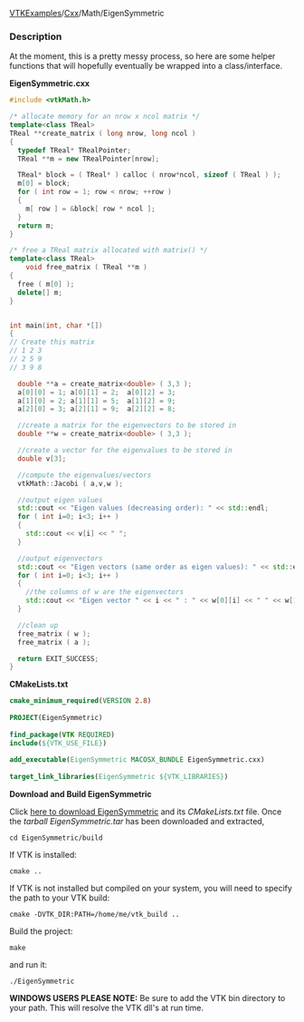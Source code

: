 [VTKExamples](/index/)/[Cxx](/Cxx)/Math/EigenSymmetric

### Description
At the moment, this is a pretty messy process, so here are some helper functions that will hopefully eventually be wrapped into a class/interface.

**EigenSymmetric.cxx**
```c++
#include <vtkMath.h>

/* allocate memory for an nrow x ncol matrix */
template<class TReal>
TReal **create_matrix ( long nrow, long ncol )
{
  typedef TReal* TRealPointer;
  TReal **m = new TRealPointer[nrow];

  TReal* block = ( TReal* ) calloc ( nrow*ncol, sizeof ( TReal ) );
  m[0] = block;
  for ( int row = 1; row < nrow; ++row )
  {
    m[ row ] = &block[ row * ncol ];
  }
  return m;
}

/* free a TReal matrix allocated with matrix() */
template<class TReal>
    void free_matrix ( TReal **m )
{
  free ( m[0] );
  delete[] m;
}


int main(int, char *[])
{
// Create this matrix
// 1 2 3
// 2 5 9
// 3 9 8

  double **a = create_matrix<double> ( 3,3 );
  a[0][0] = 1; a[0][1] = 2;  a[0][2] = 3;
  a[1][0] = 2; a[1][1] = 5;  a[1][2] = 9;
  a[2][0] = 3; a[2][1] = 9;  a[2][2] = 8;

  //create a matrix for the eigenvectors to be stored in
  double **w = create_matrix<double> ( 3,3 );

  //create a vector for the eigenvalues to be stored in
  double v[3];

  //compute the eigenvalues/vectors
  vtkMath::Jacobi ( a,v,w );

  //output eigen values
  std::cout << "Eigen values (decreasing order): " << std::endl;
  for ( int i=0; i<3; i++ )
  {
    std::cout << v[i] << " ";
  }

  //output eigenvectors
  std::cout << "Eigen vectors (same order as eigen values): " << std::endl;
  for ( int i=0; i<3; i++ )
  {
    //the columns of w are the eigenvectors
    std::cout << "Eigen vector " << i << " : " << w[0][i] << " " << w[1][i] << " " << w[2][i] << std::endl;
  }

  //clean up
  free_matrix ( w );
  free_matrix ( a );

  return EXIT_SUCCESS;
}
```
**CMakeLists.txt**
```cmake
cmake_minimum_required(VERSION 2.8)
 
PROJECT(EigenSymmetric)
 
find_package(VTK REQUIRED)
include(${VTK_USE_FILE})
 
add_executable(EigenSymmetric MACOSX_BUNDLE EigenSymmetric.cxx)
 
target_link_libraries(EigenSymmetric ${VTK_LIBRARIES})
```

**Download and Build EigenSymmetric**

Click [here to download EigenSymmetric](https://github.com/lorensen/VTKWikiExamplesTarballs/raw/master/EigenSymmetric.tar) and its *CMakeLists.txt* file.
Once the *tarball EigenSymmetric.tar* has been downloaded and extracted,
```
cd EigenSymmetric/build 
```
If VTK is installed:
```
cmake ..
```
If VTK is not installed but compiled on your system, you will need to specify the path to your VTK build:
```
cmake -DVTK_DIR:PATH=/home/me/vtk_build ..
```
Build the project:
```
make
```
and run it:
```
./EigenSymmetric
```
**WINDOWS USERS PLEASE NOTE:** Be sure to add the VTK bin directory to your path. This will resolve the VTK dll's at run time.

